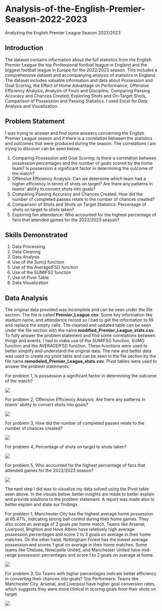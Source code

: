 # Analysis-of-the-English-Premier-Season-2022-2023
Analyzing the English Premier League Season 2022/2023 

## Introduction
The dataset contains information about the full statistics from the English Premier League the top Professional football league in England and the biggest football league in Europe for the 2022/2023 season. This includes a comprehensive dataset and accompanying analysis of statistics in England. The dataset includes valuable information and data about Possession and Goal Scoring, the Effect of Home Advantage on Performance, Offensive Efficiency Analysis, Analysis of Fouls and Discipline, Comparing Passing Accuracy and Chances Created, Exploring Shots and On-Target Shots, Comparison of Possession and Passing Statistics. I used Excel for Data Analysis and Visualization.

## Problem Statement
I was trying to answer and find some answers concerning the English Premier League season and if there is a correlation between the statistics and outcomes that were produced during the season. The correlations I am trying to discover can be seen below:
1.	Comparing Possession and Goal Scoring: Is there a correlation between possession percentages and the number of goals scored by the home team? Is possession a significant factor in determining the outcome of the match?
2.	Offensive Efficiency Analysis: Can we determine which team had a higher efficiency in terms of shots on target? Are there any patterns in teams' ability to convert shots into goals?
3.	Comparing Passing Accuracy and Chances Created: How did the number of completed passes relate to the number of chances created?
4.	Comparison of Shots and Shots on Target Statistics: Percentage of shots on target to shots taken?
5.	Exploring fan attendance: Who accounted for the highest percentage of fans that attended games for the 2022/2023 season?


## Skills Demonstrated
1. Data  Processing
2. Data Cleaning
3. Data Analysis
4. Use of the Sum() function
5. Use of the AverageIFS() function
6. Use of the SUMIFS() function
7. Use of Pivot Table
8. Data Visualization

## Data Analysis
The original data provided was incomplete and can be seen under the file section. The file is called **Premier_League.csv**. Some key information like stadium name, and attendance record so I had to get the information to fill and replace the empty cells. The cleaned and updated table can be seen under the file section with the name **modified_Premier_League_stats.csv**. To fully answer the problem statement and find some correlations between things and events, I had to make use of the SUMIFS() function, SUM() function and the AVERAGEIFS() function. These functions were used to better simplify and understand the original data. The new and better data was used to create my pivot table and can be seen in the file section by the file name **remodeled_Premier_League_stats.csv**.
Pivot tables were used to answer the problem statements.

For problem 1, Is possession a significant factor in determining the outcome of the match?

![](pic1.png)

For problem 2, Offensive Efficiency Analysis: Are there any patterns in teams' ability to convert shots into goals?

![](pic2b.png)

For problem 3, How did the number of completed passes relate to the number of chances created?

![](pic3.png)

For problem 4, Percentage of shots on target to shots taken?

![](pic4.png)

For problem 5, Who accounted for the highest percentage of fans that attended games for the 2022/2023 season?

![](pic5.png)

The next step I did was to visualize my data solved using the Pivot table seen above. In the visuals below, better insights are made to better explain and provide solutions to the problem statement. A report was made also to better explain and state our findings.

For problem 1, Manchester City has the highest average home possession at 65.47%, indicating strong ball control during their home games. They also score an average of 3 goals per home match. Teams like Arsenal, Liverpool, Brighton and Hove Albion have relatively high average possession percentages and score 2 to 3 goals on average in their home matches. On the other hand, Nottingham Forest has the lowest average possession and scores 1 goal on average in their home matches. Some teams like Chelsea, Newcastle United, and Manchester United have mid-range possession percentages and score 1 to 2 goals on average at home.

![](visual1.png)

For problem 2, Do Teams with higher percentages indicate better efficiency in converting their chances into goals?
Top Performers: Teams like Manchester City, Arsenal, and Liverpool have higher goal conversion rates, which suggests they were more clinical in scoring goals from their shots on target.

![](visual2.png)



